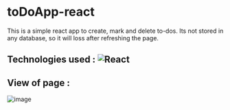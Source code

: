 # toDoApp-react
This is a simple react app to create, mark and delete to-dos. Its not stored in any database, so it will loss after refreshing the page.
## Technologies used :  ![React](https://img.shields.io/badge/react-%2320232a.svg?style=for-the-badge&logo=react&logoColor=%2361DAFB) 

## View of page : 

![image](https://user-images.githubusercontent.com/66831984/208687266-c1a3b6b2-ba9f-4108-8b96-beec2f0b4928.png)
